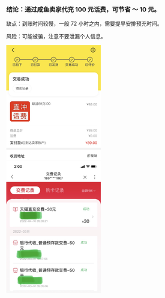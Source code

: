### 结论：通过咸鱼卖家代充 100 元话费，可节省 ～ 10 元。

缺点：到账时间较慢，一般 72 小时之内，需要提早安排预充时间。

风险：可能被骗，注意不要泄漏个人信息。

<img src="./images/1.jpg" width=50% height=50%>

<img src="./images/2.jpg" width=50% height=50%>
